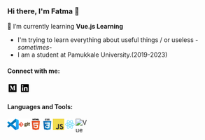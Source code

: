 ### Hi there, I'm Fatma 👋

 🌱 I’m currently learning **Vue.js Learning** 
 
- I'm trying to learn everything about useful things / or useless _-sometimes-_
- I am a student at Pamukkale University.(2019-2023)

#### Connect with me:

<a href="https://medium.com/@fatmaaydogdu" target="_blank"><img src="socialmedia/medium.png" alt="Medium" width="24"></a>
<a href="https://www.linkedin.com/in/fatmaaydogdu/" target="_blank"><img src="socialmedia/linkedin.png" alt="Linkedin" width="24"></a>

#### Languages and Tools:

<img align="left" alt="Visual Studio Code" width="26px" src="https://raw.githubusercontent.com/github/explore/80688e429a7d4ef2fca1e82350fe8e3517d3494d/topics/visual-studio-code/visual-studio-code.png" />
<img align="left" alt="Git" width="26px" src="https://raw.githubusercontent.com/github/explore/80688e429a7d4ef2fca1e82350fe8e3517d3494d/topics/git/git.png" />
<img align="left" alt="HTML5" width="26px" src="https://raw.githubusercontent.com/github/explore/80688e429a7d4ef2fca1e82350fe8e3517d3494d/topics/html/html.png" />
<img align="left" alt="CSS3" width="26px" src="https://raw.githubusercontent.com/github/explore/80688e429a7d4ef2fca1e82350fe8e3517d3494d/topics/css/css.png" />
<img align="left" alt="JavaScript" width="26px" src="https://raw.githubusercontent.com/github/explore/80688e429a7d4ef2fca1e82350fe8e3517d3494d/topics/javascript/javascript.png" />
<img align="left" alt="React" width="26px" src="https://raw.githubusercontent.com/github/explore/80688e429a7d4ef2fca1e82350fe8e3517d3494d/topics/react/react.png" />
<img align="left" alt="Vue" width="26px" src="https://raw.githubusercontent.com/vuejs/blog/f21337176093bb9cc531c22da51abd7948d82265/public/logo.svg" />

<br />
<br />
